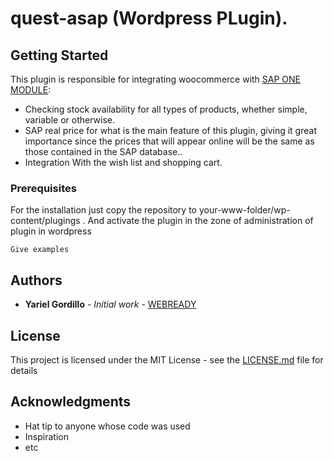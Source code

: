 # quest-asap (Wordpress PLugin).
## Getting Started

This plugin is responsible for integrating woocommerce with  [SAP ONE MODULE](https://celeritech.biz/en/sap-business-one/):
- Checking stock availability for all types of products, whether simple, variable or otherwise.
- SAP real price for what is the main feature of this plugin, giving it great importance since the prices that will appear online will be the same as those contained in the SAP database..
- Integration With the wish list and shopping cart.

### Prerequisites
For the installation just copy the repository to your-www-folder/wp-content/plugings . And activate the plugin in the zone of administration of plugin in wordpress
```
Give examples
```

## Authors

* **Yariel Gordillo** - *Initial work* - [WEBREADY](https://github.com/yarielg)

## License

This project is licensed under the MIT License - see the [LICENSE.md](LICENSE.md) file for details

## Acknowledgments
* Hat tip to anyone whose code was used
* Inspiration
* etc
